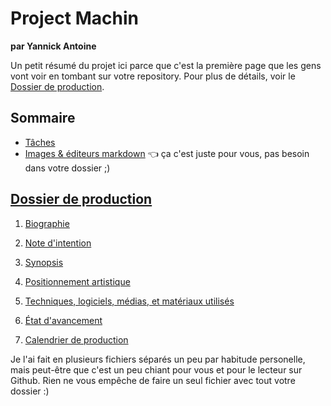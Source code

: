 # Project Machin

**par Yannick Antoine**

Un petit résumé du projet ici parce que c'est la première page que les gens vont voir en tombant sur votre repository. Pour plus de détails, voir le [Dossier de production](Dossier/readme.md).

## Sommaire

- [Tâches](tasks.md)
- [Images & éditeurs markdown](markdown-editors.md) 👈 ça c'est juste pour vous, pas besoin dans votre dossier ;)

## [Dossier de production](Dossier/readme.md)

1. [Biographie](Dossier/01-biographie.md)

2. [Note d'intention](Dossier/02-intention.md)

3. [Synopsis](Dossier/03-synopsis.md)

4. [Positionnement artistique](Dossier/04-positionnement.md)

5. [Techniques, logiciels, médias, et matériaux utilisés](Dossier/05-technique.md)

6. [État d'avancement](Dossier/06-avancement.md)

7. [Calendrier de production](Dossier/07-calendrier.md)

Je l'ai fait en plusieurs fichiers séparés un peu par habitude personelle, mais peut-être que c'est un peu chiant pour vous et pour le lecteur sur Github.
Rien ne vous empêche de faire un seul fichier avec tout votre dossier :) 
